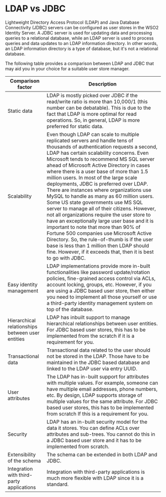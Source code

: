 # LDAP vs JDBC

Lightweight Directory Access Protocol (LDAP) and Java Database
Connectivity (JDBC) servers can be configured as user stores in the WSO2
Identity Server. A JDBC server is used for updating data and processing
queries to a relational database, while an LDAP server is used to
process queries and data updates to an LDAP information directory. In
other words, an LDAP information directory is a type of database, but
it's not a relational database.

The following table provides a comparison between LDAP and JDBC that may
aid you in your choice for a suitable user store manager.

| Comparison factor                                | Description                                                                                                                                                                                                                                                                                                                                                                                                                                                                                                                                                                                                                                                                                                                                                                                                                                                                                                                        |
|--------------------------------------------------|------------------------------------------------------------------------------------------------------------------------------------------------------------------------------------------------------------------------------------------------------------------------------------------------------------------------------------------------------------------------------------------------------------------------------------------------------------------------------------------------------------------------------------------------------------------------------------------------------------------------------------------------------------------------------------------------------------------------------------------------------------------------------------------------------------------------------------------------------------------------------------------------------------------------------------|
| Static data                                      | LDAP is mostly picked over JDBC if the read/write ratio is more than 10,000/1 (this number can be debatable). This is due to the fact that LDAP is more optimal for read operations. So, in general, LDAP is more preferred for static data.                                                                                                                                                                                                                                                                                                                                                                                                                                                                                                                                                                                                                                                                                       |
| Scalability                                      | Even though LDAP can scale to multiple replicated servers and handle tens of thousands of authentication requests a second, LDAP has certain scalability concerns. Even Microsoft tends to recommend MS SQL server ahead of Microsoft Active Directory in cases where there is a user base of more than 1.5 million users. In most of the large scale deployments, JDBC is preferred over LDAP. There are instances where organizations use MySQL to handle as many as 60 million users. Some US state governments use MS SQL server to manage all of their citizens. However, not all organizations require the user store to have an exceptionally large user base and it is important to note that more than 90% of Fortune 500 companies use Microsoft Active Directory. So, the rule-of-thumb is if the user base is less than 1 million then LDAP should fine. However, if it exceeds that, then it is best to go with JDBC. |
| Easy identity management                         | LDAP implementations provide more in-built functionalities like password update/rotation policies, fine-grained access control via ACLs, account locking, groups, etc. However, if you are using a JDBC based user store, then either you need to implement all those yourself or use a third-party identity management system on top of the database.                                                                                                                                                                                                                                                                                                                                                                                                                                                                                                                                                                             |
| Hierarchical relationships between user entities | LDAP has inbuilt support to manage hierarchical relationships between user entities. For JDBC based user stores, this has to be implemented from the scratch if it is a requirement for you.                                                                                                                                                                                                                                                                                                                                                                                                                                                                                                                                                                                                                                                                                                                                       |
| Transactional data                               | Transactional data related to the user should not be stored in the LDAP. Those have to be maintained in the JDBC based database and linked to the LDAP user via entry UUID.                                                                                                                                                                                                                                                                                                                                                                                                                                                                                                                                                                                                                                                                                                                                                        |
| User attributes                                  | The LDAP has in-built support for attributes with multiple values. For example, someone can have multiple email addresses, phone numbers, etc. By design, LDAP supports storage of multiple values for the same attribute. For JDBC based user stores, this has to be implemented from scratch If this is a requirement for you.                                                                                                                                                                                                                                                                                                                                                                                                                                                                                                                                                                                                   |
| Security                                         | LDAP has an in-built security model for the data it stores. You can define ACLs over attributes and sub-trees. You cannot do this in a JDBC based user store and it has to be implemented from scratch.                                                                                                                                                                                                                                                                                                                                                                                                                                                                                                                                                                                                                                                                                                                            |
| Extensibility of the schema                      | The schema can be extended in both LDAP and JDBC.                                                                                                                                                                                                                                                                                                                                                                                                                                                                                                                                                                                                                                                                                                                                                                                                                                                                                  |
| Integration with third-party applications        | Integration with third-party applications is much more flexible with LDAP since it is a standard.                                                                                                                                                                                                                                                                                                                                                                                                                                                                                                                                                                                                                                                                                                                                                                                                                                  |
